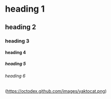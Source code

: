 # heading 1
## heading 2
### heading 3
#### heading 4
##### heading 5
###### heading 6




(https://octodex.github.com/images/yaktocat.png)
